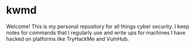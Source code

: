 # kwmd

Welcome! This is my personal repository for all things cyber security. I keep notes for commands that I regularly use and write ups for machines I have hacked on platforms like TryHackMe and VulnHub.